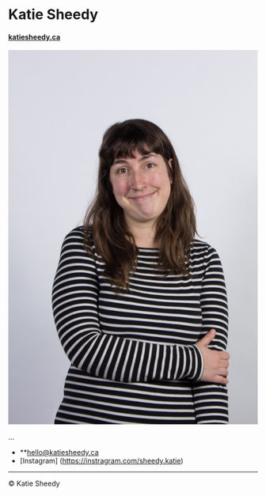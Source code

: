 # Katie Sheedy

#### [katiesheedy.ca](https://katiesheedy.ca)

![](images/portrait.jpg)

...

- **[hello@katiesheedy.ca](mailto:hello@katiesheedy.ca)
- [Instagram] (https://instragram.com/sheedy.katie)

---

© Katie Sheedy
